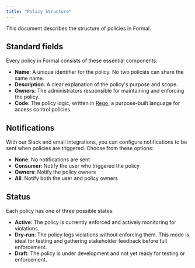 ```yaml
---
title: "Policy Structure"
---
```


<span className="page-description">This document describes the structure of policies in Formal.</span>

## Standard fields

Every policy in Formal consists of these essential components:

- **Name**: A unique identifier for the policy. No two policies can share the same name.
- **Description**: A clear explanation of the policy's purpose and scope.
- **Owners**: The administrators responsible for maintaining and enforcing the policy.
- **Code**: The policy logic, written in [Rego](https://www.openpolicyagent.org/docs/latest/policy-language/), a purpose-built language for access control policies.

## Notifications

With our Slack and email integrations, you can configure notifications to be sent when policies are triggered. Choose from these options:

- **None**: No notifications are sent
- **Consumer**: Notify the user who triggered the policy
- **Owners**: Notify the policy owners
- **All**: Notify both the user and policy owners

## Status

Each policy has one of three possible states:

- **Active**: The policy is currently enforced and actively monitoring for violations.
- **Dry-run**: The policy logs violations without enforcing them. This mode is ideal for testing and gathering stakeholder feedback before full enforcement.
- **Draft**: The policy is under development and not yet ready for testing or enforcement.
